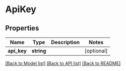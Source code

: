 # ApiKey

## Properties
Name | Type | Description | Notes
------------ | ------------- | ------------- | -------------
**api_key** | **string** |  | [optional] 

[[Back to Model list]](../README.md#documentation-for-models) [[Back to API list]](../README.md#documentation-for-api-endpoints) [[Back to README]](../README.md)


